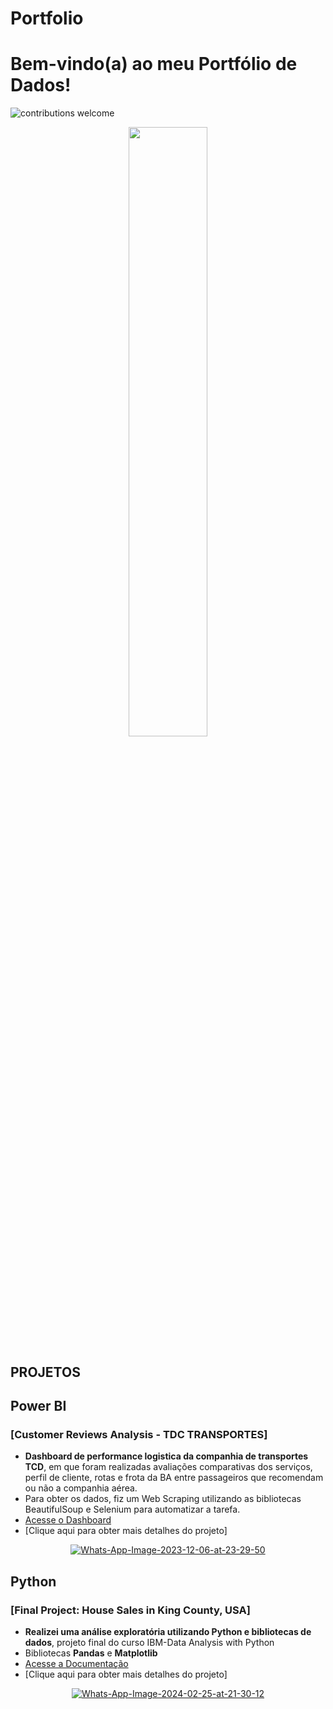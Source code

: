 # Portfolio
# Bem-vindo(a) ao meu Portfólio de Dados!

![contributions welcome](https://img.shields.io/badge/contributions-welcome-brightgreen.svg?style=flat)

<p align="center">
  <img src="https://hubmeta.com/wp-content/uploads/2021/03/Data-is-the-New-Oil-1.jpg" width=50%>
</p>

## **PROJETOS**

## **Power BI**

### [**Customer Reviews Analysis - TDC TRANSPORTES**]
 - **Dashboard de performance logistica da companhia de transportes TCD**, em que foram realizadas avaliações comparativas dos serviços, perfil de cliente, rotas e frota da BA entre passageiros que recomendam ou não a companhia aérea.
 - Para obter os dados, fiz um Web Scraping utilizando as bibliotecas BeautifulSoup e Selenium para automatizar a tarefa.
 - [Acesse o Dashboard](https://app.powerbi.com/view?r=eyJrIjoiZmUzOGIwOGEtNmU4Ny00YzcwLThkOGYtOGI3ZmEyZGVmOWRiIiwidCI6IjA0NjNlMTE3LWI3NGItNGI3OS1hNGIwLTY0NGUxMTE0OWEwOCJ9)
 - [Clique aqui para obter mais detalhes do projeto]
<p align="center">
  <a href="https://ibb.co/y49tmVK"><img src="https://i.ibb.co/mNjkrSd/Whats-App-Image-2023-12-06-at-23-29-50.jpg" alt="Whats-App-Image-2023-12-06-at-23-29-50" border="0"></a>
</p>

## **Python**

### [**Final Project: House Sales in King County, USA**]
 - **Realizei uma análise exploratória utilizando Python e bibliotecas de dados**, projeto final do curso IBM-Data Analysis with Python
 - Bibliotecas **Pandas** e **Matplotlib**
 - [Acesse a Documentação](https://app.powerbi.com/view?r=eyJrIjoiZmUzOGIwOGEtNmU4Ny00YzcwLThkOGYtOGI3ZmEyZGVmOWRiIiwidCI6IjA0NjNlMTE3LWI3NGItNGI3OS1hNGIwLTY0NGUxMTE0OWEwOCJ9)
 - [Clique aqui para obter mais detalhes do projeto]
<p align="center">
  <a href="https://imgbb.com/"><img src="https://i.ibb.co/xDDhXth/Whats-App-Image-2024-02-25-at-21-30-12.jpg" alt="Whats-App-Image-2024-02-25-at-21-30-12" border="0"></a>
</p>
